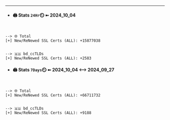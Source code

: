 

---
- #### 🖨️ **Stats** `24Hr`⏲️ ➼ 2024_10_04
```console


--> 🌐 Total
[+] New/ReNewed SSL Certs (ALL): +15877038


--> 🇧🇩 bd_ccTLDs
[+] New/ReNewed SSL Certs (ALL): +2583

```

- #### 🖨️ **Stats** `7Days`⏲️ ➼ 2024_10_04 <--> 2024_09_27
```console


--> 🌐 Total
[+] New/ReNewed SSL Certs (ALL): +66711732


--> 🇧🇩 bd_ccTLDs
[+] New/ReNewed SSL Certs (ALL): +9188

```

